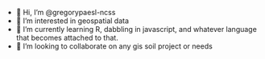 - 👋 Hi, I’m @gregorypaesl-ncss
- 👀 I’m interested in geospatial data
- 🌱 I’m currently learning R, dabbling in javascript, and whatever language that becomes attached to that. 
- 💞️ I’m looking to collaborate on any gis soil project or needs

<!---
gregorypaesl-ncss/gregorypaesl-ncss is a ✨ special ✨ repository because its `README.md` (this file) appears on your GitHub profile.
You can click the Preview link to take a look at your changes.
--->
